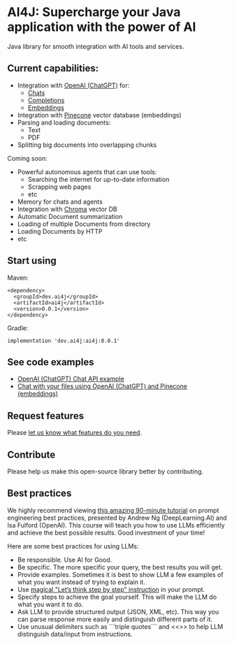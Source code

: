 # AI4J: Supercharge your Java application with the power of AI

Java library for smooth integration with AI tools and services.

## Current capabilities:
- Integration with [OpenAI (ChatGPT)](https://platform.openai.com/docs/introduction) for:
  - [Chats](https://platform.openai.com/docs/guides/chat)
  - [Completions](https://platform.openai.com/docs/guides/completion)
  - [Embeddings](https://platform.openai.com/docs/guides/embeddings)
- Integration with [Pinecone](https://docs.pinecone.io/docs/overview) vector database (embeddings)
- Parsing and loading documents:
  - Text
  - PDF
- Splitting big documents into overlapping chunks

Coming soon:
- Powerful autonomous agents that can use tools:
  - Searching the internet for up-to-date information
  - Scrapping web pages
  - etc
- Memory for chats and agents
- Integration with [Chroma](https://www.trychroma.com/) vector DB
- Automatic Document summarization
- Loading of multiple Documents from directory
- Loading Documents by HTTP
- etc

## Start using
Maven:
```
<dependency>
  <groupId>dev.ai4j</groupId>
  <artifactId>ai4j</artifactId>
  <version>0.0.1</version>
</dependency>
```

Gradle:
```
implementation 'dev.ai4j:ai4j:0.0.1'

```

## See code examples
- [OpenAI (ChatGPT) Chat API example](examples/OpenAiChatExample.java)
- [Chat with your files using OpenAI (ChatGPT) and Pinecone (embeddings)](examples/PdfFileOpenAiPineconeExample.java)

## Request features
Please [let us know what features do you need](https://github.com/ai-for-java/ai4j/issues/new). 

## Contribute
Please help us make this open-source library better by contributing.

## Best practices
We highly recommend viewing [this amazing 90-minute tutorial](https://www.deeplearning.ai/short-courses/chatgpt-prompt-engineering-for-developers/) on prompt engineering best practices, presented by Andrew Ng (DeepLearning.AI) and Isa Fulford (OpenAI).
This course will teach you how to use LLMs efficiently and achieve the best possible results. Good investment of your time!

Here are some best practices for using LLMs:
- Be responsible. Use AI for Good.
- Be specific. The more specific your query, the best results you will get.
- Provide examples. Sometimes it is best to show LLM a few examples of what you want instead of trying to explain it.
- Use [magical "Let’s think step by step" instruction](https://arxiv.org/pdf/2205.11916.pdf) in your prompt.
- Specify steps to achieve the goal yourself. This will make the LLM do what you want it to do.
- Ask LLM to provide structured output (JSON, XML, etc). This way you can parse response more easily and distinguish different parts of it.
- Use unusual delimiters such as \```triple quotes``` and <<<triple angle brackets>>> to help LLM distinguish data/input from instructions.

